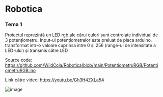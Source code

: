 # Robotica

<h3>Tema 1</h3>

Proiectul reprezintă un LED rgb ale cărui culori sunt controlate individual de 3 potențiometru.
Input-ul potențiometrelor este preluat de placa arduino, transformat intr-o valoare cuprinsa între 0 și 256 (range-ul de intensitate a LED-ului) și transmis către LED

Source code: https://github.com/WildCola/Robotica/blob/main/PotentiometruRGB/PotentiometruRGB.ino

Link către video: https://youtu.be/Gh3H4ZXLa54

![image](https://user-images.githubusercontent.com/79272874/199030891-c6258d9e-ff5f-4064-b904-d6325a5d90b4.png)
